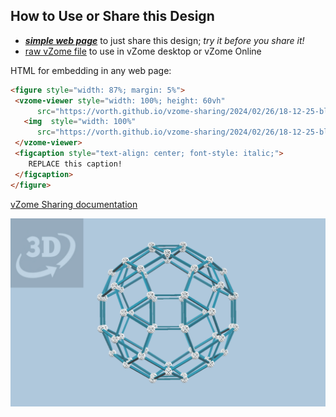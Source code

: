 
## How to Use or Share this Design

 - [***simple web page***](<https://vorth.github.io/vzome-sharing/2024/02/26/18-12-25-blue-lines-attempt/>) to just share this design; *try it before you share it!*
 - [raw vZome file](<https://raw.githubusercontent.com/vorth/vzome-sharing/main/2024/02/26/18-12-25-blue-lines-attempt/blue-lines-attempt.vZome>) to use in vZome desktop or vZome Online
 
 HTML for embedding in any web page:
 ```html
<figure style="width: 87%; margin: 5%">
  <vzome-viewer style="width: 100%; height: 60vh"
       src="https://vorth.github.io/vzome-sharing/2024/02/26/18-12-25-blue-lines-attempt/blue-lines-attempt.vZome" >
    <img  style="width: 100%"
       src="https://vorth.github.io/vzome-sharing/2024/02/26/18-12-25-blue-lines-attempt/blue-lines-attempt.png" >
  </vzome-viewer>
  <figcaption style="text-align: center; font-style: italic;">
     REPLACE this caption!
  </figcaption>
</figure>
 ```

[vZome Sharing documentation](https://vzome.github.io/vzome/sharing.html#how-it-works)

![Image](<blue-lines-attempt.png>)

